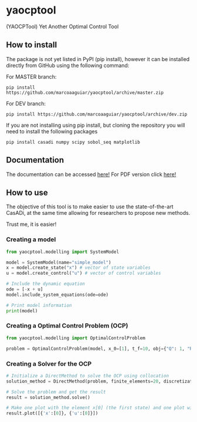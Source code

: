 # yaocptool
(YAOCPTool) Yet Another Optimal Control Tool

## How to install

The package is not yet listed in PyPI (pip install), however it can be installed directly from GitHub using the following command:

For MASTER branch:
```commandline
pip install https://github.com/marcoaaguiar/yaocptool/archive/master.zip
```
For DEV branch:
```commandline
pip install https://github.com/marcoaaguiar/yaocptool/archive/dev.zip
```

If you are not installing using pip install, but cloning the repository you will need to install the following packages
```commandline
pip install casadi numpy scipy sobol_seq matplotlib
```


## Documentation

The documentation can be accessed [here!](https://marcoaaguiar.github.io/yaocptool/)
For PDF version click [here!](https://marcoaaguiar.github.io/yaocptool/build/latex/YAOCPTool.pdf)


## How to use
The objective of this tool is to make easier to use the state-of-the-art CasADi, at the same time allowing for researchers to propose new methods.

Trust me, it is easier!

### Creating a model

```python
from yaocptool.modelling import SystemModel

model = SystemModel(name="simple_model")
x = model.create_state("x") # vector of state variables
u = model.create_control("u") # vector of control variables

# Include the dynamic equation
ode = [-x + u]
model.include_system_equations(ode=ode)

# Print model information
print(model)
```

### Creating a Optimal Control Problem (OCP)

```python
from yaocptool.modelling import OptimalControlProblem

problem = OptimalControlProblem(model, x_0=[1], t_f=10, obj={"Q": 1, "R": 1})
```

### Creating a Solver for the OCP
```python
# Initialize a DirectMethod to solve the OCP using collocation
solution_method = DirectMethod(problem, finite_elements=20, discretization_scheme='collocation')

# Solve the problem and get the result
result = solution_method.solve()

# Make one plot with the element x[0] (the first state) and one plot with the control u[0]
result.plot([{'x':[0]}, {'u':[0]}])

```
